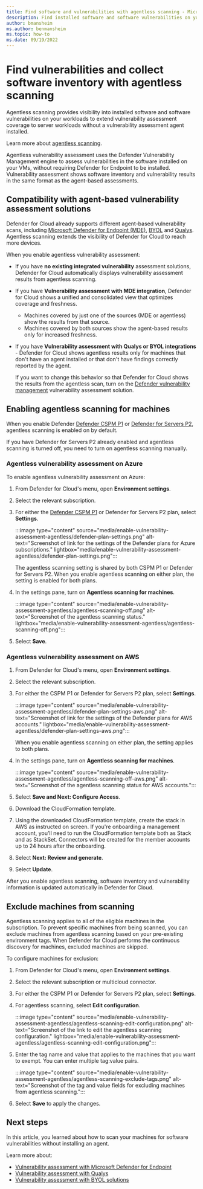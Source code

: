 ```yaml
---
title: Find software and vulnerabilities with agentless scanning - Microsoft Defender for Cloud
description: Find installed software and software vulnerabilities on your Azure machines and AWS machines without installing an agent.
author: bmansheim
ms.author: benmansheim
ms.topic: how-to
ms.date: 09/19/2022
---
```

# Find vulnerabilities and collect software inventory with agentless scanning

Agentless scanning provides visibility into installed software and software vulnerabilities on your workloads to extend vulnerability assessment coverage to server workloads without a vulnerability assessment agent installed.

Learn more about [agentless scanning](concept-agentless-data-collection.md).

Agentless vulnerability assessment uses the Defender Vulnerability Management engine to assess vulnerabilities in the software installed on your VMs, without requiring Defender for Endpoint to be installed. Vulnerability assessment shows software inventory and vulnerability results in the same format as the agent-based assessments.

## Compatibility with agent-based vulnerability assessment solutions

Defender for Cloud already supports different agent-based vulnerability scans, including [Microsoft Defender for Endpoint (MDE)](deploy-vulnerability-assessment-tvm.md), [BYOL](deploy-vulnerability-assessment-byol-vm.md) and [Qualys](deploy-vulnerability-assessment-vm.md). Agentless scanning extends the visibility of Defender for Cloud to reach more devices.

When you enable agentless vulnerability assessment:

- If you have **no existing integrated vulnerability** assessment solutions, Defender for Cloud automatically displays vulnerability assessment results from agentless scanning.
- If you have **Vulnerability assessment with MDE integration**, Defender for Cloud shows a unified and consolidated view that optimizes coverage and freshness.

    - Machines covered by just one of the sources (MDE or agentless) show the results from that source.
    - Machines covered by both sources show the agent-based results only for increased freshness.

- If you have **Vulnerability assessment with Qualys or BYOL integrations** - Defender for Cloud shows agentless results only for machines that don't have an agent installed or that don't have findings correctly reported by the agent.

    If you want to change this behavior so that Defender for Cloud shows the results from the agentless scan, turn on the [Defender vulnerability management](auto-deploy-vulnerability-assessment.md#automatically-enable-a-vulnerability-assessment-solution) vulnerability assessment solution.

## Enabling agentless scanning for machines

When you enable Defender [Defender CSPM P1](concept-cloud-security-posture-management.md) or [Defender for Servers P2](defender-for-servers-introduction.md), agentless scanning is enabled on by default.

If you have Defender for Servers P2 already enabled and agentless scanning is turned off, you need to turn on agentless scanning manually.

### Agentless vulnerability assessment on Azure

To enable agentless vulnerability assessment on Azure:

1. From Defender for Cloud's menu, open **Environment settings**.
1. Select the relevant subscription.
1. For either the [Defender CSPM P1](concept-cloud-security-posture-management.md) or Defender for Servers P2 plan, select **Settings**.

    :::image type="content" source="media/enable-vulnerability-assessment-agentless/defender-plan-settings.png" alt-text="Screenshot of link for the settings of the Defender plans for Azure subscriptions." lightbox="media/enable-vulnerability-assessment-agentless/defender-plan-settings.png":::

    The agentless scanning setting is shared by both CSPM P1 or Defender for Servers P2. When you enable agentless scanning on either plan, the setting is enabled for both plans.

1. In the settings pane, turn on **Agentless scanning for machines**.

    :::image type="content" source="media/enable-vulnerability-assessment-agentless/agentless-scanning-off.png" alt-text="Screenshot of the agentless scanning status." lightbox="media/enable-vulnerability-assessment-agentless/agentless-scanning-off.png":::

1. Select **Save**.

### Agentless vulnerability assessment on AWS

1. From Defender for Cloud's menu, open **Environment settings**.
1. Select the relevant subscription.
1. For either the CSPM P1 or Defender for Servers P2 plan, select **Settings**.

    :::image type="content" source="media/enable-vulnerability-assessment-agentless/defender-plan-settings-aws.png" alt-text="Screenshot of link for the settings of the Defender plans for AWS accounts." lightbox="media/enable-vulnerability-assessment-agentless/defender-plan-settings-aws.png":::

    When you enable agentless scanning on either plan, the setting applies to both plans.

1. In the settings pane, turn on **Agentless scanning for machines**.
 
    :::image type="content" source="media/enable-vulnerability-assessment-agentless/agentless-scanning-off-aws.png" alt-text="Screenshot of the agentless scanning status for AWS accounts.":::

1. Select **Save and Next: Configure Access**.

1. Download the CloudFormation template.
    
1. Using the downloaded CloudFormation template, create the stack in AWS as instructed on screen. If you're onboarding a management account, you'll need to run the CloudFormation template both as Stack and as StackSet. Connectors will be created for the member accounts up to 24 hours after the onboarding.
    
1. Select **Next: Review and generate**.
    
1. Select **Update**.

After you enable agentless scanning, software inventory and vulnerability information is updated automatically in Defender for Cloud.

## Exclude machines from scanning

Agentless scanning applies to all of the eligible machines in the subscription. To prevent specific machines from being scanned, you can exclude machines from agentless scanning based on your pre-existing environment tags. When Defender for Cloud performs the continuous discovery for machines, excluded machines are skipped.

To configure machines for exclusion:

1. From Defender for Cloud's menu, open **Environment settings**.
1. Select the relevant subscription or multicloud connector.
1. For either the CSPM P1 or Defender for Servers P2 plan, select **Settings**.
1. For agentless scanning, select **Edit configuration**.

    :::image type="content" source="media/enable-vulnerability-assessment-agentless/agentless-scanning-edit-configuration.png" alt-text="Screenshot of the link to edit the agentless scanning configuration." lightbox="media/enable-vulnerability-assessment-agentless/agentless-scanning-edit-configuration.png":::

1. Enter the tag name and value that applies to the machines that you want to exempt. You can enter multiple tag:value pairs.

    :::image type="content" source="media/enable-vulnerability-assessment-agentless/agentless-scanning-exclude-tags.png" alt-text="Screenshot of the tag and value fields for excluding machines from agentless scanning.":::

1. Select **Save** to apply the changes.

## Next steps

In this article, you learned about how to scan your machines for software vulnerabilities without installing an agent.

Learn more about:

- [Vulnerability assessment with Microsoft Defender for Endpoint](deploy-vulnerability-assessment-tvm.md)
- [Vulnerability assessment with Qualys](deploy-vulnerability-assessment-vm.md)
- [Vulnerability assessment with BYOL solutions](deploy-vulnerability-assessment-byol-vm.md)